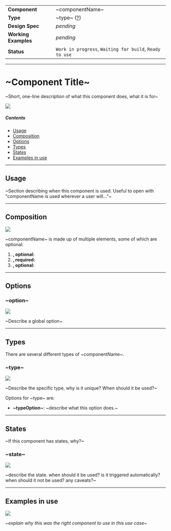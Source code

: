 |                      |                                                            |
| -------------------- | ---------------------------------------------------------- |
| **Component**        | ~componentName~                                            |
| **Type**             | ~type~ ([?](http://atomicdesign.bradfrost.com/chapter-2/)) |
| **Design Spec**      | _pending_                                                  |
| **Working Examples** | _pending_                                                  |
| **Status**           | `Work in progress`, `Waiting for build`, `Ready to use`    |

---

# ~Component Title~

~Short, one-line description of what this component does, what it is for~

![](../images/)

##### Contents

- [Usage](#usage)
- [Composition](#composition)
- [Options](#options)
- [Types](#types)
- [States](#states)
- [Examples in use](#examples-in-use)

---

## Usage

~Section describing when this component is used. Useful to open with "componentName is used wherever a user will..."~

---

## Composition

![](../images/composition.png)

~componentName~ is made up of multiple elements, some of which are optional:

1. **, optional:**
2. **, required:**
3. **, optional:**

---

## Options

### ~option~

![](../images/.png)

~Describe a global option~

---

## Types

There are several different types of ~componentName~.

### ~type~

![](../images/.png)

~Describe the specific type, why is it unique? When should it be used?~

Options for ~type~ are:

- **~typeOption~**: ~describe what this option does.~

---

## States

~If this component has states, why?~

### ~state~

![](../images/.png)

~describe the state. when should it be used? is it triggered automatically? when should it not be used? any caveats?~

---

## Examples in use

![](../images/-example.png)

_~explain why this was the right component to use in this use case~_
